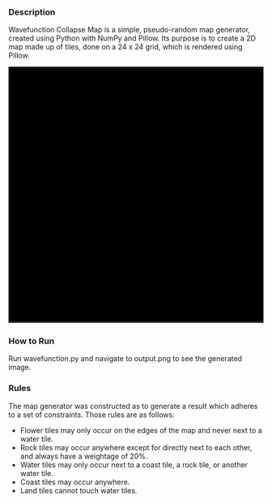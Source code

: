 ### Description
Wavefunction Collapse Map is a simple, pseudo-random map generator, created using Python with NumPy and Pillow. Its purpose is to create a 2D map made up of tiles, done on a 24 x 24 grid, which is rendered using Pillow.

![Output sample](https://github.com/MichaelBonsall/wavefunctioncollapse/blob/main/wavefunction.gif)

### How to Run
Run wavefunction.py and navigate to output.png to see the generated image.

### Rules
The map generator was constructed as to generate a result which adheres to a set of constraints. Those
rules are as follows:
* Flower tiles may only occur on the edges of the map and never next to a water tile.
* Rock tiles may occur anywhere except for directly next to each other, and always have a weightage of 20%.
* Water tiles may only occur next to a coast tile, a rock tile, or another water tile.
* Coast tiles may occur anywhere.
* Land tiles cannot touch water tiles.
